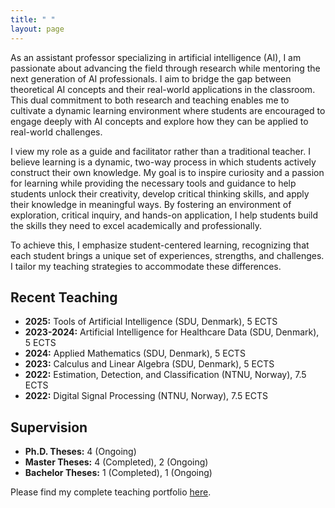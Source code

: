 ```yaml
---
title: " "
layout: page
---
```


As an assistant professor specializing in artificial intelligence (AI), I am passionate about advancing the field through research while mentoring the next generation of AI professionals. I aim to bridge the gap between theoretical AI concepts and their real-world applications in the classroom. This dual commitment to both research and teaching enables me to cultivate a dynamic learning environment where students are encouraged to engage deeply with AI concepts and explore how they can be applied to real-world challenges.

I view my role as a guide and facilitator rather than a traditional teacher. I believe learning is a dynamic, two-way process in which students actively construct their own knowledge. My goal is to inspire curiosity and a passion for learning while providing the necessary tools and guidance to help students unlock their creativity, develop critical thinking skills, and apply their knowledge in meaningful ways. By fostering an environment of exploration, critical inquiry, and hands-on application, I help students build the skills they need to excel academically and professionally.

To achieve this, I emphasize student-centered learning, recognizing that each student brings a unique set of experiences, strengths, and challenges. I tailor my teaching strategies to accommodate these differences.

## Recent Teaching 

- **2025:** Tools of Artificial Intelligence (SDU, Denmark), 5 ECTS  
- **2023-2024:** Artificial Intelligence for Healthcare Data (SDU, Denmark), 5 ECTS  
- **2024:** Applied Mathematics (SDU, Denmark), 5 ECTS  
- **2023:** Calculus and Linear Algebra (SDU, Denmark), 5 ECTS  
- **2022:** Estimation, Detection, and Classification (NTNU, Norway), 7.5 ECTS  
- **2022:** Digital Signal Processing (NTNU, Norway), 7.5 ECTS  

## Supervision

- **Ph.D. Theses:** 4 (Ongoing)  
- **Master Theses:** 4 (Completed), 2 (Ongoing)  
- **Bachelor Theses:** 1 (Completed), 1 (Ongoing)  

Please find my complete teaching portfolio [here](TeachingCV.pdf).

